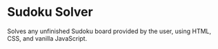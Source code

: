 # Sudoku Solver

Solves any unfinished Sudoku board provided by the user, using HTML, CSS, and vanilla JavaScript.
